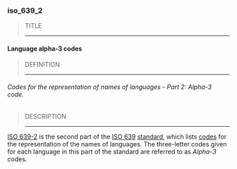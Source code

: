 ### iso_639_2



> TITLE
> 
> ------

#### Language alpha-3 codes



> DEFINITION
> 
> ------

###### Codes for the representation of names of languages - Part 2: Alpha-3 code.



> DESCRIPTION
> 
> ------

[ISO 639-2](https://en.wikipedia.org/wiki/ISO_639-2) is the second part of the [ISO 639](https://en.wikipedia.org/wiki/ISO_639 "ISO 639") [standard](https://en.wikipedia.org/wiki/International_standard "International standard"), which lists [codes](https://en.wikipedia.org/wiki/Language_code "Language code") for the representation of the names of languages. The three-letter codes given for each language in this part of the standard are referred to as *Alpha-3* codes.